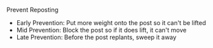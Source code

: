Prevent Reposting
* Early Prevention: Put more weight onto the post so it can't be lifted
* Mid Prevention: Block the post so if it does lift, it can't move
* Late Prevention: Before the post replants, sweep it away